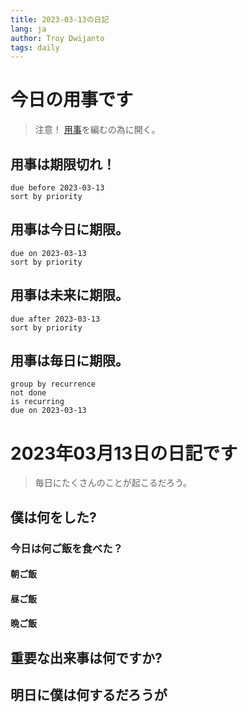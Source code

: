 ```yaml
---
title: 2023-03-13の日記
lang: ja
author: Troy Dwijanto
tags: daily
---
```

# 今日の用事です
> 注意！ [用事](用事.md)を編むの為に開く。
## 用事は期限切れ！
```tasks
due before 2023-03-13
sort by priority
```
## 用事は今日に期限。
```tasks
due on 2023-03-13
sort by priority
```
## 用事は未来に期限。
```tasks
due after 2023-03-13
sort by priority
```
## 用事は毎日に期限。
```tasks
group by recurrence
not done
is recurring
due on 2023-03-13
```
# 2023年03月13日の日記です
> 毎日にたくさんのことが起こるだろう。

## 僕は何をした?

### 今日は何ご飯を食べた？
#### 朝ご飯
#### 昼ご飯
#### 晩ご飯

## 重要な出来事は何ですか?

## 明日に僕は何するだろうが
